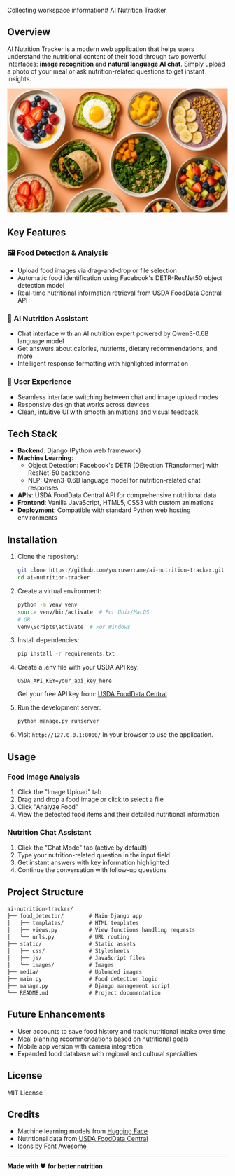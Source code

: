 Collecting workspace information# AI Nutrition Tracker

## Overview

AI Nutrition Tracker is a modern web application that helps users understand the nutritional content of their food through two powerful interfaces: **image recognition** and **natural language AI chat**. Simply upload a photo of your meal or ask nutrition-related questions to get instant insights.

![AI Nutrition Tracker](static/images/background.png)

## Key Features

### 🖼️ Food Detection & Analysis
- Upload food images via drag-and-drop or file selection
- Automatic food identification using Facebook's DETR-ResNet50 object detection model
- Real-time nutritional information retrieval from USDA FoodData Central API

### 💬 AI Nutrition Assistant
- Chat interface with an AI nutrition expert powered by Qwen3-0.6B language model
- Get answers about calories, nutrients, dietary recommendations, and more
- Intelligent response formatting with highlighted information

### 📱 User Experience
- Seamless interface switching between chat and image upload modes
- Responsive design that works across devices
- Clean, intuitive UI with smooth animations and visual feedback

## Tech Stack

- **Backend**: Django (Python web framework)
- **Machine Learning**: 
  - Object Detection: Facebook's DETR (DEtection TRansformer) with ResNet-50 backbone
  - NLP: Qwen3-0.6B language model for nutrition-related chat responses
- **APIs**: USDA FoodData Central API for comprehensive nutritional data
- **Frontend**: Vanilla JavaScript, HTML5, CSS3 with custom animations
- **Deployment**: Compatible with standard Python web hosting environments

## Installation

1. Clone the repository:
   ```bash
   git clone https://github.com/yourusername/ai-nutrition-tracker.git
   cd ai-nutrition-tracker
   ```

2. Create a virtual environment:
   ```bash
   python -m venv venv
   source venv/bin/activate  # For Unix/MacOS
   # OR
   venv\Scripts\activate  # For Windows
   ```

3. Install dependencies:
   ```bash
   pip install -r requirements.txt
   ```

4. Create a .env file with your USDA API key:
   ```
   USDA_API_KEY=your_api_key_here
   ```
   Get your free API key from: [USDA FoodData Central](https://fdc.nal.usda.gov/api-key-signup.html)

5. Run the development server:
   ```bash
   python manage.py runserver
   ```

6. Visit `http://127.0.0.1:8000/` in your browser to use the application.

## Usage

### Food Image Analysis
1. Click the "Image Upload" tab
2. Drag and drop a food image or click to select a file
3. Click "Analyze Food"
4. View the detected food items and their detailed nutritional information

### Nutrition Chat Assistant
1. Click the "Chat Mode" tab (active by default)
2. Type your nutrition-related question in the input field
3. Get instant answers with key information highlighted
4. Continue the conversation with follow-up questions

## Project Structure

```
ai-nutrition-tracker/
├── food_detector/        # Main Django app
│   ├── templates/        # HTML templates
│   ├── views.py          # View functions handling requests
│   └── urls.py           # URL routing
├── static/               # Static assets
│   ├── css/              # Stylesheets
│   ├── js/               # JavaScript files
│   └── images/           # Images
├── media/                # Uploaded images
├── main.py               # Food detection logic
├── manage.py             # Django management script
└── README.md             # Project documentation
```

## Future Enhancements

- User accounts to save food history and track nutritional intake over time
- Meal planning recommendations based on nutritional goals
- Mobile app version with camera integration
- Expanded food database with regional and cultural specialties

## License

MIT License

## Credits

- Machine learning models from [Hugging Face](https://huggingface.co/)
- Nutritional data from [USDA FoodData Central](https://fdc.nal.usda.gov/)
- Icons by [Font Awesome](https://fontawesome.com/)

---

**Made with ❤️ for better nutrition**